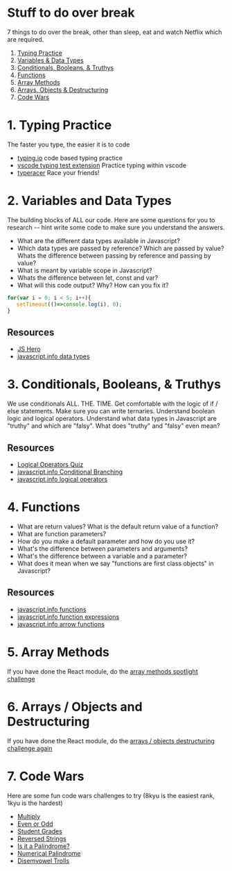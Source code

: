 # Stuff to do over break

7 things to do over the break, other than sleep, eat and watch Netflix which are required.

1. [Typing Practice](#1-typing-practice)
1. [Variables & Data Types](#2-variables-and-data-types)
1. [Conditionals, Booleans, & Truthys](#3-conditionals-booleans--truthys)
1. [Functions](#4-functions)
1. [Array Methods](#5-array-methods)
1. [Arrays, Objects & Destructuring](#6-arrays--objects-and-destructuring)
1. [Code Wars](#7-code-wars)

# 1. Typing Practice

The faster you type, the easier it is to code

- [typing.io](https://typing.io/) code based typing practice
- [vscode typing test extension](https://marketplace.visualstudio.com/items?itemName=Jeusto.warm-up-typing-test) Practice typing within vscode
- [typeracer](https://play.typeracer.com/) Race your friends!

# 2. Variables and Data Types

The building blocks of ALL our code. Here are some questions for you to research -- hint write some code to make sure you understand the answers.

- What are the different data types available in Javascript?
- Which data types are passed by reference? Which are passed by value? Whats the difference between passing by reference and passing by value?
- What is meant by variable scope in Javascript?
- Whats the difference between let, const and var?
- What will this code output? Why? How can you fix it?
```js
for(var i = 0; i < 5; i++){
   setTimeout(()=>console.log(i), 0);
}
```

## Resources

- [JS Hero](https://www.jshero.net/en/success.html)
- [javascript.info data types](https://javascript.info/data-types)

# 3. Conditionals, Booleans, & Truthys

We use conditionals ALL. THE. TIME. Get comfortable with the logic of if / else statements. Make sure you can write ternaries. Understand boolean logic and logical operators. Understand what data types in Javascript are "truthy" and which are "falsy". What does "truthy" and "falsy" even mean?

## Resources

- [Logical Operators Quiz](https://julienisbet.github.io/classroom-quizzes/)
- [javascript.info Conditional Branching](https://javascript.info/ifelse)
- [javascript.info logical operators](https://javascript.info/logical-operators)

# 4. Functions

- What are return values? What is the default return value of a function?
- What are function parameters?
- How do you make a default parameter and how do you use it?
- What's the difference between parameters and arguments?
- What's the difference between a variable and a parameter?
- What does it mean when we say "functions are first class objects" in Javascript?

## Resources

- [javascript.info functions](https://javascript.info/function-basics)
- [javascript.info function expressions](https://javascript.info/function-expressions)
- [javascript.info arrow functions](https://javascript.info/arrow-functions-basics)

# 5. Array Methods

If you have done the React module, do the [array methods spotlight challenge](https://github.com/alchemycodelab/react-spotlight-array-methods)



# 6. Arrays / Objects and Destructuring
If you have done the React module, do the [arrays / objects destructuring challenge again ](https://github.com/alchemycodelab/react-spotlight-arrays-objects)

# 7. Code Wars

Here are some fun code wars challenges to try (8kyu is the easiest rank, 1kyu is the hardest)

- [Multiply](https://www.codewars.com/kata/50654ddff44f800200000004)
- [Even or Odd](https://www.codewars.com/kata/53da3dbb4a5168369a0000fe)
- [Student Grades](https://www.codewars.com/kata/5ad0d8356165e63c140014d4)
- [Reversed Strings](https://www.codewars.com/kata/5168bb5dfe9a00b126000018)
- [Is it a Palindrome?](https://www.codewars.com/kata/57a1fd2ce298a731b20006a4)
- [Numerical Palindrome](https://www.codewars.com/kata/58ba6fece3614ba7c200017f)
- [Disemvowel Trolls](https://www.codewars.com/kata/52fba66badcd10859f00097e)
